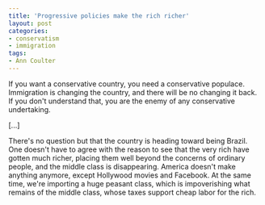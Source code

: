 ```yaml
---
title: 'Progressive policies make the rich richer'
layout: post
categories:
- conservatism
- immigration
tags:
- Ann Coulter
---
```


If you want a conservative country, you need a conservative populace. Immigration is changing the country, and there will be no changing it back. If you don't understand that, you are the enemy of any conservative undertaking.  
  
\[...\]

There's no question but that the country is heading toward being Brazil. One doesn't have to agree with the reason to see that the very rich have gotten much richer, placing them well beyond the concerns of ordinary people, and the middle class is disappearing. America doesn't make anything anymore, except Hollywood movies and Facebook. At the same time, we're importing a huge peasant class, which is impoverishing what remains of the middle class, whose taxes support cheap labor for the rich.